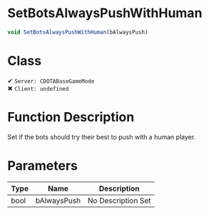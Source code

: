 # SetBotsAlwaysPushWithHuman
```js
void SetBotsAlwaysPushWithHuman(bAlwaysPush)
```
# Class
✔ `Server: CDOTABaseGameMode`  
✖ `Client: undefined`  

# Function Description
Set if the bots should try their best to push with a human player.
# Parameters
Type|Name|Description
--|--|--
bool|bAlwaysPush|No Description Set
